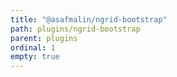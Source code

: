 ```yaml
---
title: "@asafmalin/ngrid-bootstrap"
path: plugins/ngrid-bootstrap
parent: plugins
ordinal: 1
empty: true
---
```

